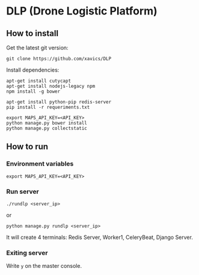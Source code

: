 # DLP (Drone Logistic Platform)

## How to install

Get the latest git version:

```
git clone https://github.com/xavics/DLP
```

Install dependencies:

```
apt-get install cutycapt
apt-get install nodejs-legacy npm
npm install -g bower

apt-get install python-pip redis-server
pip install -r requeriments.txt

export MAPS_API_KEY=<API_KEY>
python manage.py bower install
python manage.py collectstatic
```

## How to run

### Environment variables

```
export MAPS_API_KEY=<API_KEY>
```

### Run server
```
./rundlp <server_ip> 
```
or
```
python manage.py rundlp <server_ip>
```

It will create 4 terminals: Redis Server, Worker1, CeleryBeat, Django Server.

### Exiting server

Write `y` on the master console.
